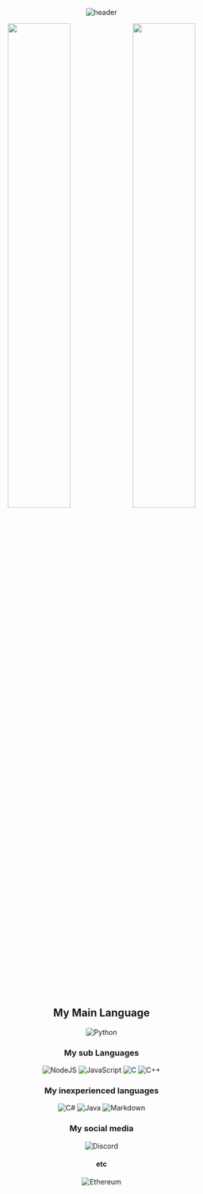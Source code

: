 <div align = center>
  
![header](https://capsule-render.vercel.app/api?type=waving&color=40ff00&height=300&section=header&text=JongPark&desc=Kermit%20that%20commits&fontSize=80&animation=twinkling&descAlignY=30)
 
  <img width=50% src="https://github-readme-stats.vercel.app/api?username=jongpark1234" /><img width=50%  src="https://github-readme-stats.vercel.app/api/top-langs/?username=jongpark1234&layout=compact" />
 
 ## My Main Language
![Python](https://img.shields.io/badge/python-000000?style=for-the-badge&logo=python&logoColor=ffff00) 
 
 ### My sub Languages
![NodeJS](https://img.shields.io/badge/node.js-6DA55F?style=for-the-badge&logo=node.js&logoColor=white) ![JavaScript](https://img.shields.io/badge/javascript-%23323330.svg?style=for-the-badge&logo=javascript&logoColor=%23F7DF1E) ![C](https://img.shields.io/badge/c-6d94c7.svg?style=for-the-badge&logo=c&logoColor=white) ![C++](https://img.shields.io/badge/c++-235592.svg?style=for-the-badge&logo=c%2B%2B&logoColor=white)
  
### My inexperienced languages
![C#](https://img.shields.io/badge/c%23-9676ce.svg?style=for-the-badge&logo=c-sharp&logoColor=white) ![Java](https://img.shields.io/badge/java-000000.svg?style=for-the-badge&logo=java&logoColor=white) ![Markdown](https://img.shields.io/badge/markdown-%23000000.svg?style=for-the-badge&logo=markdown&logoColor=white)

### My social media
![Discord](https://img.shields.io/badge/%3CJongPark%3E-%237289DA.svg?style=for-the-badge&logo=discord&logoColor=white)
  
#### etc
![Ethereum](https://img.shields.io/badge/Ethereum-3C3C3D?style=for-the-badge&logo=Ethereum&logoColor=white) 
